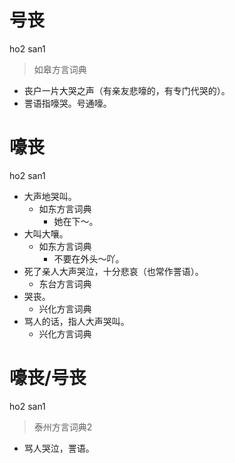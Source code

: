 # 号丧
ho2 san1
> 如皋方言词典
- 丧户一片大哭之声（有亲友悲嚎的，有专门代哭的）。
- 詈语指嚎哭。号通嚎。

# 嚎丧
ho2 san1
+ 大声地哭叫。
  * 如东方言词典
    - 她在下～。
+ 大叫大嚷。
  * 如东方言词典
    - 不要在外头～吖。
+ 死了亲人大声哭泣，十分悲哀（也常作詈语）。
  * 东台方言词典
+ 哭丧。
  * 兴化方言词典
+ 骂人的话，指人大声哭叫。
  * 兴化方言词典

# 嚎丧/号丧
ho2 san1
> 泰州方言词典2
- 骂人哭泣，詈语。
